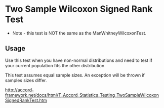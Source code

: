 ﻿# Two Sample Wilcoxon Signed Rank Test

* Note - this test is NOT the same as the ManWhitneyWilcoxonTest.

## Usage

Use this test when you have non-normal distributions and need to test if your current population fits the other distribution.

This test assumes equal sample sizes. An exception will be thrown if samples sizes differ.

http://accord-framework.net/docs/html/T_Accord_Statistics_Testing_TwoSampleWilcoxonSignedRankTest.htm